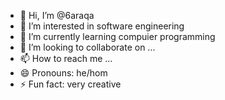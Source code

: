 - 👋 Hi, I’m @6araqa
- 👀 I’m interested in software engineering
- 🌱 I’m currently learning compuier programming
- 💞️ I’m looking to collaborate on ...
- 📫 How to reach me ...
- 😄 Pronouns: he/hom
- ⚡ Fun fact: very creative
<!---
6araqa/6araqa is a ✨ special ✨ repository because its `README.md` (this file) appears on your GitHub profile.
You can click the Preview link to take a look at your changes.
the project petheaven is a website that allows animal lovers io get speciallised services for their animals this includes: animal feeds,animal shelter,training veterinary services and other services.
--->
